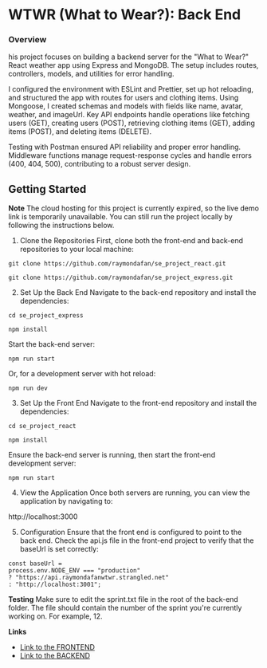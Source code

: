 # WTWR (What to Wear?): Back End

### Overview

his project focuses on building a backend server for the "What to Wear?" React weather app using Express and MongoDB. The setup includes routes, controllers, models, and utilities for error handling.

I configured the environment with ESLint and Prettier, set up hot reloading, and structured the app with routes for users and clothing items. Using Mongoose, I created schemas and models with fields like name, avatar, weather, and imageUrl. Key API endpoints handle operations like fetching users (GET), creating users (POST), retrieving clothing items (GET), adding items (POST), and deleting items (DELETE).

Testing with Postman ensured API reliability and proper error handling. Middleware functions manage request-response cycles and handle errors (400, 404, 500), contributing to a robust server design.

## Getting Started

**Note**
The cloud hosting for this project is currently expired, so the live demo link is temporarily unavailable. You can still run the project locally by following the instructions below.

1. Clone the Repositories
   First, clone both the front-end and back-end repositories to your local machine:

```
git clone https://github.com/raymondafan/se_project_react.git
```

```
git clone https://github.com/raymondafan/se_project_express.git
```

2. Set Up the Back End
   Navigate to the back-end repository and install the dependencies:

```
cd se_project_express
```

```
npm install
```

Start the back-end server:

```
npm run start
```

Or, for a development server with hot reload:

```
npm run dev
```

3. Set Up the Front End
   Navigate to the front-end repository and install the dependencies:

```
cd se_project_react
```

```
npm install
```

Ensure the back-end server is running, then start the front-end development server:

```
npm run start
```

4. View the Application
   Once both servers are running, you can view the application by navigating to:

http://localhost:3000

5. Configuration
   Ensure that the front end is configured to point to the back end. Check the api.js file in the front-end project to verify that the baseUrl is set correctly:

```
const baseUrl =
process.env.NODE_ENV === "production"
? "https://api.raymondafanwtwr.strangled.net"
: "http://localhost:3001";
```

**Testing**
Make sure to edit the sprint.txt file in the root of the back-end folder. The file should contain the number of the sprint you're currently working on. For example, 12.

**Links**

- [Link to the FRONTEND](https://github.com/raymondafan/se_project_react)
- [Link to the BACKEND](https://github.com/raymondafan/se_project_express)
